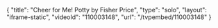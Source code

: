 {
    "title": "Cheer for Me! Potty by Fisher Price",
    "type": "solo",
    "layout": "iframe-static",
    "videoId": "110003148",
    "url": "\/tvpembed\/110003148"
}